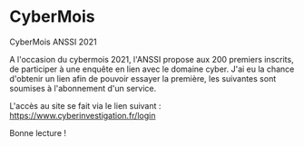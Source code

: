 # CyberMois
CyberMois ANSSI 2021

A l'occasion du cybermois 2021, l'ANSSI propose aux 200 premiers inscrits, de participer à une enquête en lien avec le domaine cyber. J'ai eu la chance d'obtenir un lien afin de pouvoir essayer la première, les suivantes sont soumises à l'abonnement d'un service.

L'accès au site se fait via le lien suivant : https://www.cyberinvestigation.fr/login

Bonne lecture ! 

